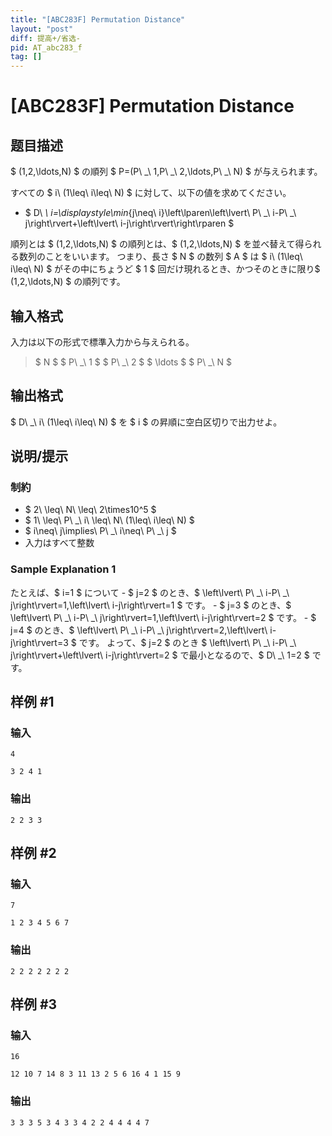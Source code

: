 ```yaml
---
title: "[ABC283F] Permutation Distance"
layout: "post"
diff: 提高+/省选-
pid: AT_abc283_f
tag: []
---
```


# [ABC283F] Permutation Distance

## 题目描述

[problemUrl]: https://atcoder.jp/contests/abc283/tasks/abc283_f

$ (1,2,\ldots,N) $ の順列 $ P=(P\ _\ 1,P\ _\ 2,\ldots,P\ _\ N) $ が与えられます。

すべての $ i\ (1\leq\ i\leq\ N) $ に対して、以下の値を求めてください。

- $ D\ _\ i=\displaystyle\min_{j\neq\ i}\left\lparen\left\lvert\ P\ _\ i-P\ _\ j\right\rvert+\left\lvert\ i-j\right\rvert\right\rparen $
 
 順列とは $ (1,2,\ldots,N) $ の順列とは、$ (1,2,\ldots,N) $ を並べ替えて得られる数列のことをいいます。 つまり、長さ $ N $ の数列 $ A $ は $ i\ (1\leq\ i\leq\ N) $ がその中にちょうど $ 1 $ 回だけ現れるとき、かつそのときに限り$ (1,2,\ldots,N) $ の順列です。

## 输入格式

入力は以下の形式で標準入力から与えられる。

> $ N $ $ P\ _\ 1 $ $ P\ _\ 2 $ $ \ldots $ $ P\ _\ N $

## 输出格式

$ D\ _\ i\ (1\leq\ i\leq\ N) $ を $ i $ の昇順に空白区切りで出力せよ。

## 说明/提示

### 制約

- $ 2\ \leq\ N\ \leq\ 2\times10^5 $
- $ 1\ \leq\ P\ _\ i\ \leq\ N\ (1\leq\ i\leq\ N) $
- $ i\neq\ j\implies\ P\ _\ i\neq\ P\ _\ j $
- 入力はすべて整数
 
### Sample Explanation 1

たとえば、$ i=1 $ について - $ j=2 $ のとき、$ \left\lvert\ P\ _\ i-P\ _\ j\right\rvert=1,\left\lvert\ i-j\right\rvert=1 $ です。 - $ j=3 $ のとき、$ \left\lvert\ P\ _\ i-P\ _\ j\right\rvert=1,\left\lvert\ i-j\right\rvert=2 $ です。 - $ j=4 $ のとき、$ \left\lvert\ P\ _\ i-P\ _\ j\right\rvert=2,\left\lvert\ i-j\right\rvert=3 $ です。 よって、$ j=2 $ のとき $ \left\lvert\ P\ _\ i-P\ _\ j\right\rvert+\left\lvert\ i-j\right\rvert=2 $ で最小となるので、$ D\ _\ 1=2 $ です。

## 样例 #1

### 输入

```
4
3 2 4 1
```

### 输出

```
2 2 3 3
```

## 样例 #2

### 输入

```
7
1 2 3 4 5 6 7
```

### 输出

```
2 2 2 2 2 2 2
```

## 样例 #3

### 输入

```
16
12 10 7 14 8 3 11 13 2 5 6 16 4 1 15 9
```

### 输出

```
3 3 3 5 3 4 3 3 4 2 2 4 4 4 4 7
```

